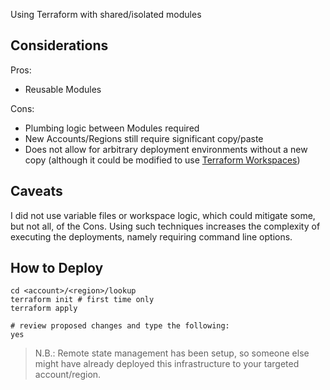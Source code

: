 Using Terraform with shared/isolated modules

## Considerations

Pros:
* Reusable Modules

Cons:
* Plumbing logic between Modules required
* New Accounts/Regions still require significant copy/paste 
* Does not allow for arbitrary deployment environments without a new copy (although it could be modified to use [Terraform Workspaces](https://www.terraform.io/docs/state/workspaces.html))

## Caveats
I did not use variable files or workspace logic, which could mitigate some, but not all, of the Cons.  Using such techniques increases the complexity of executing the deployments, namely requiring command line options.  
  
## How to Deploy
```
cd <account>/<region>/lookup
terraform init # first time only
terraform apply

# review proposed changes and type the following:
yes
```

> N.B.: Remote state management has been setup, so someone else might have already deployed this infrastructure to your targeted account/region.